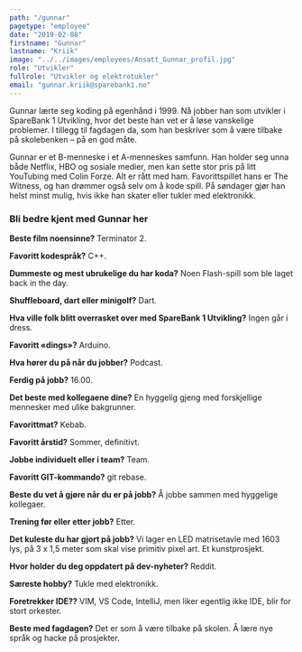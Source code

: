 ```yaml
---
path: "/gunnar"
pagetype: "employee"
date: "2019-02-08"
firstname: "Gunnar"
lastname: "Kriik"
image: "../../images/employees/Ansatt_Gunnar_profil.jpg"
role: "Utvikler"
fullrole: "Utvikler og elektrotukler"
email: "gunnar.kriik@sparebank1.no"
---
```


Gunnar lærte seg koding på egenhånd i 1999. Nå jobber han som utvikler i SpareBank 1 Utvikling, hvor det beste han vet er å løse vanskelige problemer. I tillegg til fagdagen da, som han beskriver som å være tilbake på skolebenken – på en god måte.

Gunnar er et B-menneske i et A-menneskes samfunn. Han holder seg unna både Netflix, HBO og sosiale medier, men kan sette stor pris på litt YouTubing med Colin Forze. Alt er rått med ham. Favorittspillet hans er The Witness, og han drømmer også selv om å kode spill. På søndager gjør han helst minst mulig, hvis ikke han skater eller tukler med elektronikk.

### Bli bedre kjent med Gunnar her

<div class="info-content__questions">

**Beste film noensinne?**
Terminator 2.

**Favoritt kodespråk?**
C++.

**Dummeste og mest ubrukelige du har koda?**
Noen Flash-spill som ble laget back in the day. 

**Shuffleboard, dart eller minigolf?**
Dart.

**Hva ville folk blitt overrasket over med SpareBank 1 Utvikling?**
Ingen går i dress.

**Favoritt «dings»?**
Arduino.

**Hva hører du på når du jobber?**
Podcast.

**Ferdig på jobb?**
16.00.

**Det beste med kollegaene dine?**
En hyggelig gjeng med forskjellige mennesker med ulike bakgrunner. 

**Favorittmat?**
Kebab.

**Favoritt årstid?**
Sommer, definitivt.

**Jobbe individuelt eller i team?**
Team.

**Favoritt GIT-kommando?**
git rebase.

**Beste du vet å gjøre når du er på jobb?**
Å jobbe sammen med hyggelige kollegaer.

**Trening før eller etter jobb?**
Etter.

**Det kuleste du har gjort på jobb?**
Vi lager en LED matrisetavle med 1603 lys, på 3 x 1,5 meter som skal vise primitiv pixel art. Et kunstprosjekt.

**Hvor holder du deg oppdatert på dev-nyheter?**
Reddit.

**Særeste hobby?**
Tukle med elektronikk.

**Foretrekker IDE??**
VIM, VS Code, IntelliJ, men liker egentlig ikke IDE, blir for stort orkester.

**Beste med fagdagen?**
Det er som å være tilbake på skolen. Å lære nye språk og hacke på prosjekter.

</div>